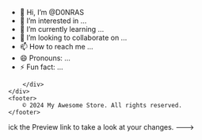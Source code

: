 - 👋 Hi, I’m @D0NRAS
- 👀 I’m interested in ...
- 🌱 I’m currently learning ...
- 💞️ I’m looking to collaborate on ...
- 📫 How to reach me ...
- 😄 Pronouns: ...
- ⚡ Fun fact: ...

<!---
D0NRAS/D0NRAS is a ✨ special ✨ repository because its `README.md` (this file) appears on your GitHub profile.
You can cl<!DOCTYPE html>
<html lang="en">
<head>
    <meta charset="UTF-8">
    <meta name="viewport" content="width=device-width, initial-scale=1.0">
    <title>My Awesome Store</title>
    <style>
        /* Basic styling for the page */
        body {
            font-family: Arial, sans-serif;
            background-color: #f9f9f9;
            margin: 0;
            padding: 0;
        }
        .container {
            max-width: 1200px;
            margin: 0 auto;
            padding: 20px;
        }
        /* Header styling */
        header {
            background-color: #333;
            color: #fff;
            text-align: center;
            padding: 10px;
        }
        /* Navigation menu */
        nav ul {
            list-style: none;
            padding: 0;
            margin: 0;
        }
        nav ul li {
            display: inline-block;
            margin-right: 20px;
        }
        nav ul li a {
            text-decoration: none;
            color: #fff;
        }
        /* Product grid */
        .product-grid {
            display: grid;
            grid-template-columns: repeat(auto-fill, minmax(250px, 1fr));
            gap: 20px;
        }
        .product {
            background-color: #fff;
            padding: 20px;
            border-radius: 5px;
            box-shadow: 0 2px 4px rgba(0, 0, 0, 0.1);
        }
        .product img {
            max-width: 100%;
            height: auto;
        }
        .product h3 {
            font-size: 1.2rem;
            margin: 10px 0;
        }
        .product p {
            font-size: 0.9rem;
            color: #777;
        }
        /* Footer styling */
        footer {
            text-align: center;
            padding: 10px;
            background-color: #333;
            color: #fff;
        }
    </style>
</head>
<body>
    <header>
        <h1>Welcome to My Awesome Store</h1>
        <nav>
            <ul>
                <li><a href="#">Home</a></li>
                <li><a href="#">Products</a></li>
                <li><a href="#">Contact</a></li>
            </ul>
        </nav>
    </header>
    <div class="container">
        <h2>Featured Products</h2>
        <div class="product-grid">
            <div class="product">
                <img src="product1.jpg" alt="Product 1">
                <h3>Product 1</h3>
                <p>Lorem ipsum dolor sit amet, consectetur adipiscing elit.</p>
            </div>
            <div class="product">
                <img src="product2.jpg" alt="Product 2">
                <h3>Product 2</h3>
                <p>Nullam eget felis nec urna tincidunt aliquet.</p>
            </div>
            <!-- Add more product items here -->
        </div>
    </div>
    <footer>
        © 2024 My Awesome Store. All rights reserved.
    </footer>
</body>
</html>
ick the Preview link to take a look at your changes.
--->
